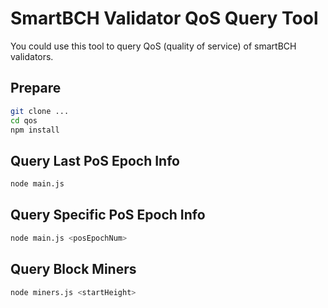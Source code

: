 # SmartBCH Validator QoS Query Tool

You could use this tool to query  QoS  (quality of service)  of smartBCH validators.




## Prepare

```bash
git clone ...
cd qos
npm install
```



## Query Last PoS Epoch Info

```bash
node main.js
```



## Query Specific PoS Epoch Info

```bash
node main.js <posEpochNum>
```



## Query Block Miners

```bash
node miners.js <startHeight>
```
